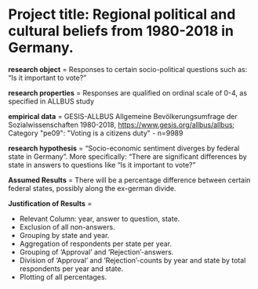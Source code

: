 # Project title: Regional political and cultural beliefs from 1980-2018 in Germany.

**research object** = Responses to certain socio-political questions such as: “Is it important to vote?”

**research properties** = Responses are qualified on ordinal scale of 0-4, as specified in ALLBUS study

**empirical data** = GESIS-ALLBUS Allgemeine Bevölkerungsumfrage der Sozialwissenschaften 1980-2018, https://www.gesis.org/allbus/allbus; Category "pe09": "Voting is a citizens duty" - n=9989

**research hypothesis** = “Socio-economic sentiment diverges by federal state in Germany”. 
More specifically: “There are significant differences by state in answers to questions like “Is it important to vote?”

**Assumed Results** = There will be a percentage difference between certain federal states, possibly along the ex-german divide.

**Justification of Results** = 
- Relevant Column: year, answer to question, state.
- Exclusion of all non-answers.
- Grouping by state and year.
- Aggregation of respondents per state per year.
- Grouping of ‘Approval’ and ‘Rejection’-answers.
- Division of ‘Approval’ and ‘Rejection’-counts by year and state by total respondents per year and state.
- Plotting of all percentages.


